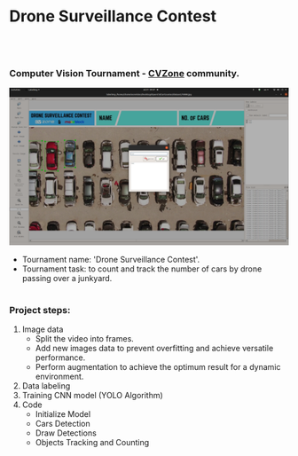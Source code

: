 # Drone Surveillance Contest

<p>
<br />
<br />
</p>

### Computer Vision Tournament - [CVZone](https://www.computervision.zone/) community.

![title](/github_images/labelimg.png)

* Tournament name:  'Drone Surveillance Contest'.
* Tournament task:   to count and track the number of cars by drone passing over a junkyard.

#
### Project steps:

1. Image data
   - Split the video into frames.
   - Add new images data to prevent overfitting and achieve versatile performance.
   - Perform augmentation to achieve the optimum result for a dynamic environment.
2. Data labeling
3. Training CNN model (YOLO Algorithm)
4. Code                
   - Initialize Model
   - Cars Detection
   - Draw Detections
   - Objects Tracking and Counting
  

